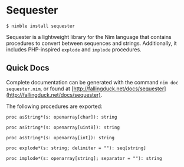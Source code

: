 # Sequester

    $ nimble install sequester

Sequester is a lightweight library for the Nim language that contains procedures
to convert between sequences and strings. Additionally, it includes PHP-inspired
`explode` and `implode` procedures.

## Quick Docs

Complete documentation can be generated with the command `nim doc
sequester.nim`, or found at
[http://fallingduck.net/docs/sequester](http://fallingduck.net/docs/sequester).

The following procedures are exported:

    proc asString*(s: openarray[char]): string

    proc asString*(s: openarray[uint8]): string

    proc asString*(s: openarray[int]): string

    proc explode*(s: string; delimiter = ""): seq[string]

    proc implode*(s: openarray[string]; separator = ""): string
